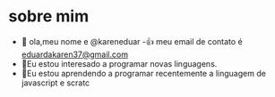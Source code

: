 # sobre mim
- 👋 ola,meu nome e  @kareneduar
-:+1: meu email de contato é eduardakaren37@gmail.com
- 👀Eu estou interesado a programar novas linguagens.
- 🌱Eu estou aprendendo a programar recentemente a linguagem  de javascript e scratc
